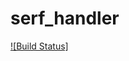 serf_handler
============
[![Build Status]](https://travis-ci.org/konchan/serf_handler.svg?branch=master)
